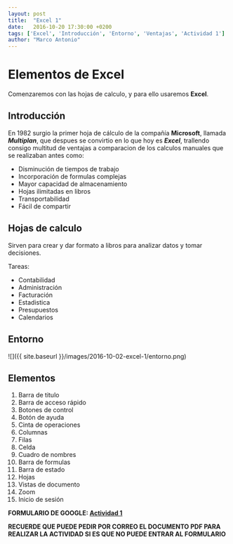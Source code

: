 ```yaml
---
layout: post
title:  "Excel 1"
date:   2016-10-20 17:30:00 +0200
tags: ['Excel', 'Introducción', 'Entorno', 'Ventajas', 'Actividad 1']
author: "Marco Antonio"
---
```

# Elementos de Excel

Comenzaremos con las hojas de calculo, y para ello usaremos **Excel**.

## Introducción

En 1982 surgio la primer hoja de cálculo de la compañía **Microsoft**, llamada ***Multiplan***, que despues se convirtio en lo que hoy es ***Excel***, trallendo consigo multitud de ventajas a comparacion de los calculos manuales que se realizaban antes como:

* Disminución de tiempos de trabajo
* Incorporación de formulas complejas
* Mayor capacidad de almacenamiento
* Hojas ilimitadas en libros
* Transportabilidad
* Fácil de compartir

## Hojas de calculo

Sirven para crear y dar formato a libros para analizar datos y tomar decisiones.

Tareas:

* Contabilidad
* Administración
* Facturación
* Estadistica
* Presupuestos
* Calendarios

## Entorno
![]({{ site.baseurl }}/images/2016-10-02-excel-1/entorno.png)

## Elementos

1. Barra de titulo
2. Barra de acceso rápido
3. Botones de control
4. Botón de ayuda
5. Cinta de operaciones
6. Columnas
7. Filas
8. Celda
9. Cuadro de nombres
10. Barra de formulas
11. Barra de estado
12. Hojas
13. Vistas de documento
14. Zoom
15. Inicio de sesión

**FORMULARIO DE GOOGLE: [Actividad 1](https://goo.gl/forms/7CdfMGQdofZWuSUg2)**

**RECUERDE QUE PUEDE PEDIR POR CORREO EL DOCUMENTO PDF PARA REALIZAR LA ACTIVIDAD SI ES QUE NO PUEDE ENTRAR AL FORMULARIO**